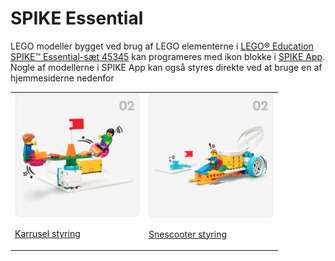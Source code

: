 # SPIKE Essential
LEGO modeller bygget ved brug af LEGO elementerne i <a href="https://www.lego.com/da-dk/product/lego-education-spike-prime-set-45678" target="_blank">
LEGO® Education SPIKE™ Essential-sæt 45345</a> kan programeres med ikon blokke i 
<a href="https://education.lego.com/da-dk/downloads/spike-app/software/" target="_blank">SPIKE App</a>. Nogle af modellerne i SPIKE App kan også styres direkte ved at bruge en af hjemmesiderne nedenfor
<table>
  <tr>
    <td>
      <img src="karrusel/karrusel.png" alt="karrusel" width="200"><p>
      <a href="karrusel/index.html" target="_blank">Karrusel styring</a>
    </td>
    <td>
      <img src="snescooter/snescooter.png" alt="snescooter" width="200"><p>
      <a href="snescooter/index.html" target="_blank">Snescooter styring</a>
    </td>
  </tr>
</table>
